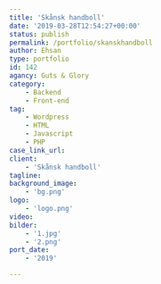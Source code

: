 ```yaml
---
title: 'Skånsk handboll'
date: '2019-03-28T12:54:27+00:00'
status: publish
permalink: /portfolio/skanskhandboll
author: Ehsan
type: portfolio
id: 142
agancy: Guts & Glory
category:
    - Backend
    - Front-end
tag:
    - Wordpress
    - HTML
    - Javascript
    - PHP
case_link_url:
client:
    - 'Skånsk handboll'
tagline:
background_image:
    - 'bg.png'
logo:
    - 'logo.png'
video:
bilder:
    - '1.jpg'
    - '2.png'
port_date:
    - '2019'

---
```

